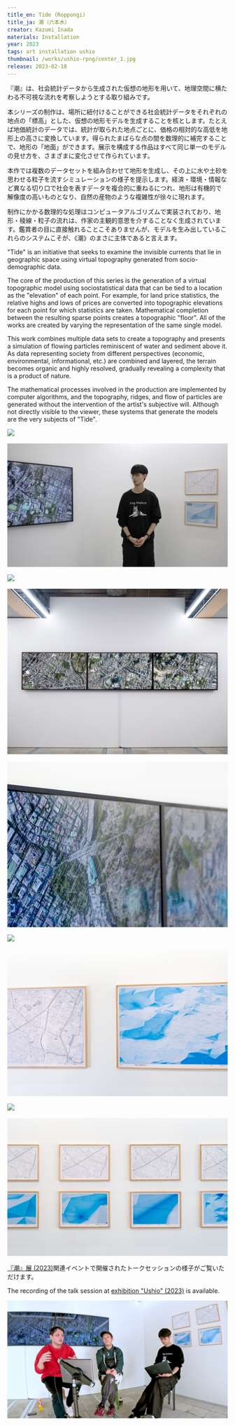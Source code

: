 ```yaml
---
title_en: Tide (Roppongi)
title_ja: 潮（六本木）
creator: Kazumi Inada
materials: Installation
year: 2023
tags: art installation ushio
thumbnail: /works/ushio-rpng/center_1.jpg
release: 2023-02-18
---
```


『潮』は、社会統計データから生成された仮想の地形を用いて、地理空間に横たわる不可視な流れを考察しようとする取り組みです。

本シリーズの制作は、場所に紐付けることができる社会統計データをそれぞれの地点の「標高」とした、仮想の地形モデルを生成することを核とします。たとえば地価統計のデータでは、統計が取られた地点ごとに、価格の相対的な高低を地形上の高さに変換しています。得られたまばらな点の間を数理的に補完することで、地形の「地面」ができます。展示を構成する作品はすべて同じ単一のモデルの見せ方を、さまざまに変化させて作られています。

本作では複数のデータセットを組み合わせて地形を生成し、その上に水や土砂を思わせる粒子を流すシミュレーションの様子を提示します。経済・環境・情報など異なる切り口で社会を表すデータを複合的に重ねるにつれ、地形は有機的で解像度の高いものとなり、自然の産物のような複雑性が徐々に現れます。

制作にかかる数理的な処理はコンピュータアルゴリズムで実装されており、地形・稜線・粒子の流れは、作家の主観的意思を介することなく生成されています。鑑賞者の目に直接触れることこそありませんが、モデルを生み出しているこれらのシステムこそが、《潮》のまさに主体であると言えます。

"Tide" is an initiative that seeks to examine the invisible currents that lie in geographic space using virtual topography generated from socio-demographic data.

The core of the production of this series is the generation of a virtual topographic model using sociostatistical data that can be tied to a location as the "elevation" of each point. For example, for land price statistics, the relative highs and lows of prices are converted into topographic elevations for each point for which statistics are taken. Mathematical completion between the resulting sparse points creates a topographic "floor". All of the works are created by varying the representation of the same single model.

This work combines multiple data sets to create a topography and presents a simulation of flowing particles reminiscent of water and sediment above it. As data representing society from different perspectives (economic, environmental, informational, etc.) are combined and layered, the terrain becomes organic and highly resolved, gradually revealing a complexity that is a product of nature.

The mathematical processes involved in the production are implemented by computer algorithms, and the topography, ridges, and flow of particles are generated without the intervention of the artist's subjective will. Although not directly visible to the viewer, these systems that generate the models are the very subjects of "Tide".

[![](/works/ushio-rpng/center_1.jpg)](https://www.youtube.com/watch?v=lEP-CgjoFxk)

[![](/events/caf-ushio/interview_0.jpg)](https://www.youtube.com/watch?v=Aa8_Xgpr9vo)

![](/works/ushio-rpng/center_1.jpg)

![](/works/ushio-rpng/center_0.jpg)

![](/events/caf-ushio/view_0.jpg)

![](/works/ushio-rpng/left_0.jpg)

![](/events/caf-ushio/view_1.jpg)

![](/works/ushio-rpng/right_0.jpg)

![](/events/caf-ushio/view_2.jpg)

[『潮』展 (2023)](/pages/events/caf-ushio.md)関連イベントで開催されたトークセッションの様子がご覧いただけます。

The recording of the talk session at [exhibition "Ushio" (2023)](/pages/events/caf-ushio.md) is available.

[![](/events/caf-ushio/talk_0.jpg)](https://www.youtube.com/watch?v=PLxmK3oVGL0)
